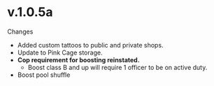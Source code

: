 # v.1.0.5a

Changes

* Added custom tattoos to public and private shops.
* Update to Pink Cage storage.
* **Cop requirement for boosting reinstated.**
  * Boost class B and up will require 1 officer to be on active duty.
* Boost pool shuffle
